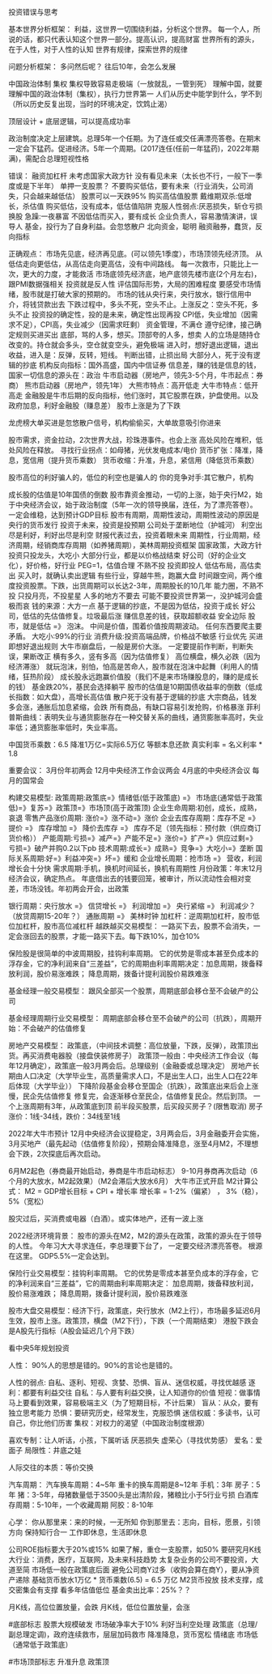 投资错误与思考

基本世界分析框架：
利益，这世界一切围绕利益，分析这个世界。
每一个人，所说的话，都只代表认知这个世界一部分。提高认识，提高财富
世界所有的源头，在于人性，对于人性的认知
世界有规律，探索世界的规律


问题分析框架：
多问然后呢？
往后10年，会怎么发展

中国政治体制
集权
集权导致容易走极端（一放就乱，一管到死）
理解中国，就要理解中国的政治体制（集权），执行力世界第一
人们从历史中能学到什么，学不到（所以历史反复出现，当时的环境决定，饮鸩止渴）


顶层设计 + 底层逻辑，可以提高成功率

政治制度决定上层建筑。总理5年一个任期。为了连任或交任满漂亮答卷。在期末一定会下猛药。促进经济。5年一个周期。(2017连任(任前一年猛药)，2022年期满)，需配合总理短视性格


错误：
融资加杠杆
未考虑国家大政方针
没有看见未来（太长也不行，一般下一季度或是下半年）
单押一支股票？
不要购买低估，要有未来（行业消失，公司消失，只会越来越低估）
股票可以一天跌95%
购买高估值股票
戴维期双杀:低增长，杀估值
购买低估，没有成本，低估值陷阱
克服人性弱点:厌恶损失，斩仓亏损换股
急躁:一夜暴富
不因低估而买入，要有成长
企业负责人，容易激情演讲，误导人
基金，投行为了自身利益。会忽悠散户
北向资金，聪明
融资融券，蠢货，反向指标



正确观点：
市场先见底，经济再见底。(可以领先1季度），市场顶领先经济顶。
从低估走向更低估，从高估走向更高估，没有中间路线。
每一次救市，只能比上一次，更大的力度，才能救活
市场底领先经济底，地产底领先楼市底(2个月左右)，跟PMI数据强相关
投资就是反人性
评估国际形势，大局的困难程度
要感受市场情绪，股市就是打破大家的预期的。
市场的钱从央行来，央行放水，银行信用中介，将钱贷款出去
下跌过程中，多头不死，空头不止。上涨反之：空头不死，多头不止
投资投的确定性，投的是未来，确定性出现再投
CPI低，失业增加（因需求不足），CPI高，失业减少（因需求旺剩）
资金管理，不满仓
遵守纪律，接己确定规则买进买出
底部，骂的人多，想买。顶部夸的人多，想卖
人的立场是随持仓改变的。持仓就会多头，空仓就变空头，避免极端
进入时，想好退出逻辑，退出收益，进入是：反弹，反转，短线。 判断出错，止损出局
大部分人，死于没有逻辑的抄底
机构反向指标：国外高盛，国内中信证券
信息差，赚的钱是信息的钱，国家一切信息的源头在：政治
牛市启动器（房地产，领先3-5个月，牛市起点：券商）
熊市启动器（房地产，领先1年）
大熊市特点：高开低走
大牛市特点：低开高走
金融股是牛市后期的反向指标，他们涨时，其它股票在跌，护盘使用。以及政府加息，利好金融股（赚息差）
股市上涨是为了下跌

龙虎榜大单买进是忽悠散户信号，机构偷偷买，大单故意吸引你进来

股市需求，资金拉动，2次世界大战，珍珠港事件。也会上涨
高处风险在堆积，低处风险在释放。
寻找行业拐点：如母猪，光伏发电成本/电价
货币扩张：降准，降息，宽信用（提升货币乘数）
货币收缩：升准，升息，紧信用（降低货币乘数）


股市高位的利好骗人的，低位的利空也是骗人的
你的竞争对手:其它散户，机构

成长股的估值是10年国债的倒数
股市靠资金推动，一切的上涨，始于央行M2，始于中央经济会议，始于政治制度（5年一次的领导换届，连任，为了漂亮答卷）。一定会维稳，达到预计GDP目标
股市有周期，周期性波动，周期性波动的原因是央行的货币发行
投资于未来，投资是投预期
公司处于垄断地位（护城河）
利空出尽是利好，利好出尽是利空
财报代表过去，投资着眼未来
周期性，行业周期，经济周期，经销商库存周期（如养猪周期），美林周期投资框架
国家政策，大政方针
投资只投龙头，大吃小
大部分行业，都是以价格战结束
好公司（好的企业文化），好价格，好行业
PEG=1，估值合理
不熟不投
投资即投人
低估布局，高估卖出
买入时，就确认卖出逻辑
有些行业，穿越牛熊，跑赢大盘
时间跟空间，两个维度投资股票。下跌，出货周期可以长达2-3年，周期股长的10几年
能力圈，不熟不投
只投月亮，不投星星
人多的地方不要去
可能不要投资世界第一，没护城河会盛极而哀
钱的来源：大方一点
基于逻辑的抄底，不是因为低估，投资于成长
好公司，低估的先估值修复。垃圾最后涨
赚信息差的钱，获取超额收益
安全边际
股市，就是低估 =》 泡沫。 中间是价值，围着价值按周期波动。
任何东西要爬主要矛盾。
大吃小:99%的行业
消费升级:投资高端品牌，价格战不敏感
行业优先
买进即想好退出规则
大牛市崩盘后，一般是房价大涨。
一定要提前作判断，判断失误，果断改正
横有多久，竖有多高（因为估值修复）
高位横盘，横久必跌（因为经济滞涨）
就玩泡沫，别怕，怕高是苦命人，股市就在泡沫中起舞（利用人的情绪，狂热阶段）
成长股永远跑赢价值股（我们不是来市场赚股息的，赚的是成长的钱）
基金跌20%，基民会选择躺平
股市的估值是10期国债收益率的倒数（低成长指数：如大盘），高增长高估值
散户死于没有基于逻辑的抄底
大宗商品，钱发多会涨，通胀后加息紧缩，会跌
所有商品，有缺口容易引发抢购，价格暴涨
菲利普斯曲线：表明失业与通货膨胀存在一种交替关系的曲线，通货膨胀率高时，失业率低；通货膨胀率低时，失业率高。

中国货币乘数：6.5  降准1万亿=实际6.5万亿
等额本息还款 真实利率 = 名义利率 * 1.8





重要会议：
3月份年初两会
12月中央经济工作会议两会
4月底的中央经济会议
每月的国常会



构建交易模型:
政策周期:政策㡳=》情绪低(低于政策底) =》 市场底(通常低于政策低)=》复苏=》政策顶=》市场顶(高于政策顶)
企业生命周期:初创，成长，成熟，哀退
零售产品涨价周期: 涨价=》涨不动=》涨价
企业去库存周期：库存不足 =》提价 =》 库存增加 =》 降价去库存 =》 库存不足（领先指标：预付款（供应商订货价格））
产能周期:亏损=》减产=》产能不足=》涨价=》扩产=》供应过剩=》亏损=》破产并购0.2以下pb
技术周期:成长=》成熟=》竞争=》大吃小=》垄断
国际关系周期:好=》利益冲突=》坏=》缓和
企业增长周期：抢市场 =》 营收，利润增长会十分快
需求周期:手机，换机时间延长，换机有周期性
月份政策：年末12月经济会议，确定热点。 年底借出去的钱要回笼，被审计，所以流动性会相对变差，市场没钱。年初两会开会，出政策

银行周期：央行放水 =》 信贷增长 =》 利润增加 =》 央行紧缩 =》 利润减少？（放贷周期15-20年？）
通胀周期 =》 美林时钟
加杠杆：逆周期加杠杆，股市低位加杠杆，股市高位减杠杆
越跌越买交易模型： 一路买下去，股票不会消失，一定会涨回去的股票，才能一路买下去。每下跌10%，加仓10%

保险股是很简单的中波周期股，挂钩利率周期。
它的优势是零成本甚至负成本的浮存金，它的净利润来自“三差益”，它的周期由利率周期决定：加息周期，拨备释放利润，股价易涨难跌；
降息周期，拨备计提利润股价易跌难涨

基金经理一般交易模型：
跟风全部买一个股票，周期底部会移仓至不会破产的公司

基金经理周期行业交易模型：
周期底部会移仓至不会破产的公司（抗跌），周期开始：不会破产的估值修复

房地产交易模型：
政策底，（中间技术调整：高位放量，下跌，反弹），政策顶出货。再买消费电器股（接盘侠装修房子）
政策顶一般由：中央经济工作会议（每年12月确定），政策底一般3月两会后。总理级别（金融委或总理决定）
房地产长期由人口决定（大学毕业生，高质量需求人口，不是出生人口，出生人口在22年后体现（大学毕业））
下降阶段基金会移仓至国企（抗跌），政策底出来后会上涨慢，民企先估值修复
修复完，会逐渐移仓至民企，估值修复民企。然后到顶。
一个上涨周期有3年，从政策底到顶
前半段买股票，后买段买房子？(限售取消)
房子涨价：1线-34线，跌价：34线至1线

2022年大牛市预计
12月中央经济会议提稳定，3月两会后，3月金融委开会实施，3月买地产（最先起动（估值修复阶段），预期会降准降息，涨至4月M2，不理想会下跌，2次探底后再次启动。

6月M2起色（券商最开始启动，券商是牛市启动标志）
9-10月券商再次启动（6个月的大放水，M2起效果）（M2会滞后大放水6月）
大牛市正式开启
M2计算公式： M2 = GDP增长目标 + CPI + 增长率
增长率 = 1-2%（偏紧） ， 3%（稳）， 5%（宽松）

股灾过后，买消费或电器（白酒）。或实体地产，还有一波上涨

2022经济环境背景：
股市的源头在M2，M2的源头在政策，政策的源头在于领导的人性。
今年习大大寻求连任，李总理要下台了， 一定要交经济漂亮答卷。
根源在这里。
GDP5.5%一定会达到。


保险行业交易模型：挂钩利率周期。 它的优势是零成本甚至负成本的浮存金，它的净利润来自“三差益”，它的周期由利率周期决定：
加息周期，拨备释放利润，股价易涨难跌；
降息周期，拨备计提利润，股价易跌难涨


股市大盘交易模型：经济下行，政策底，央行放水（M2上行），市场最多延迟6月生效，股市上涨。政策顶，横盘（M2下行），下跌（一个周期结束）
港股下跌会是A股先行指标（A股会延迟几个月下跌）

看中央5年规划投资


人性：
90%人的思想是错的。90%的言论也是错的。

人性的弱点:
自私、逐利、短视、贪婪、恐惧、盲从、迷信权威，寻找优越感
逐利：都要有利益交往
自私：与人要有利益交换，让人知道你的价值
短视：做事情马上要看到效果，容易极端主义（为了短期目标，不计后果）
盲从：从众，要有独立思考能力
恐惧：要研究历史，经常发生，克服恐惧
迷信权威：多读书，认可自己，你比他们历害
集权：对权力的渴望（中国政治制度根源）


喜欢专制：让人听话，小孩，下属听话
厌恶损失
虚荣心（寻找优势感）
爱名：爱面子
局限性：井底之娃

人际交往的本质：等价交换

汽车周期：
汽车换车周期：4~5年
重卡的换车周期是8~12年
手机：3年
房子：5年
猪：3-5年，母猪数量低于3500头是出清阶段，猪粮比小于5行业亏损
白酒库存周期：5-10年，一个收藏周期
阿胶：8-10年


心学：
你从那里来：来的时候，一无所知
你到那里去：志向，目标，愿景，引领方向
保持知行合一
工作即休息，生活即休息


公司ROE指标要大于20%或15%
如果了解，重仓一支股票，如50%
要研究月K线
大行业：消费，医疗，互联网，及未来科技趋势
太复杂业务的公司不要投资，大道至简
市场低一般在政策底后面
避免公司商Y过多（收购会算在商Y），要从净资产递除
基础货币放水1万亿  * 货币乘数(6.5) = 6.5 万亿 M2货币投放
技术支撑，成交密集会有支撑
看多年估值低位
基金卖出比率：25%？？


月K线，高位位置放量，会跌
月K线，低位位置放量，会涨


#底部标志
股票大规模破发
市场破净率大于10%
利好当利空处理
政策底（总理/副总理定调)，政府连续救市，层层加码救市
降准降息，货币宽松
情绪底
市场低（通常低于政策底）

#市场顶部标志
升准升息
政策顶




